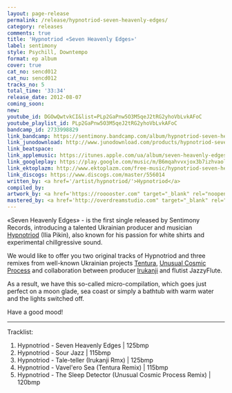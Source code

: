 ```yaml
---
layout: page-release
permalink: /release/hypnotriod-seven-heavenly-edges/
category: releases
comments: true
title: 'Hypnotriod «Seven Heavenly Edges»'
label: sentimony
style: Psychill, Downtempo
format: ep album
cover: true
cat_no: sencd012
cat_nu: sencd012
tracks_no: 5
total_time: '33:34'
release_date: 2012-08-07
coming_soon: 
new: 
youtube_id: DGOwQwtvkCI&list=PLp2GaPnw5O3M5qeJ2tRG2yhoVbLvkAFoC
youtube_playlist_id: PLp2GaPnw5O3M5qeJ2tRG2yhoVbLvkAFoC
bandcamp_id: 2733998829
link_bandcamp: https://sentimony.bandcamp.com/album/hypnotriod-seven-heavenly-edges
link_junodownload: http://www.junodownload.com/products/hypnotriod-seven-heavenly-edges/2022833-02
link_beatspace: 
link_applemusic: https://itunes.apple.com/ua/album/seven-heavenly-edges-ep/id1272433925?l=uk
link_googleplay: https://play.google.com/music/m/B6mqahvvxjox3b7izhvaoltnr2e?t=Hypnotriod_Seven_Heavenly_Edges
link_ektoplazm: http://www.ektoplazm.com/free-music/hypnotriod-seven-heavenly-edges
link_discogs: https://www.discogs.com/master/556014
written_by: <a href='/artist/hypnotriod/'>Hypnotriod</a>
compiled_by: 
artwork_by: <a href='https://rooooster.com" target="_blank" rel="noopener'>Anton Pivniuk</a>
mastered_by: <a href='http://overdreamstudio.com" target="_blank" rel="noopener'>Makus @ Overdream Studio</a>
---
```


«Seven Heavenly Edges» - is the first single released by Sentimony Records, introducing a talented Ukrainian producer and musician <a href='/artist/hypnotriod/'>Hypnotriod</a> (Ilia Pikin), also known for his passion for white shirts and experimental chillgressive sound.

We would like to offer you two original tracks of Hypnotriod and three remixes from well-known Ukrainian projects <a href='/artist/tentura/'>Tentura</a>, <a href='/artist/unusual-cosmic-process/'>Unusual Cosmic Process</a> and collaboration between producer <a href='/artist/irukanji/'>Irukanji</a> and flutist JazzyFlute.

As a result, we have this so-called micro-compilation, which goes just perfect on a moon glade, sea coast or simply a bathtub with warm water and the lights switched off.

Have a good mood!

---
Tracklist:

01. Hypnotriod - Seven Heavenly Edges \| 125bmp
02. Hypnotriod - Sour Jazz \| 115bmp
03. Hypnotriod - Tale-teller (Irukanji Rmx) \| 125bmp
04. Hypnotriod - Vavel'ero Sea (Tentura Remix) \| 115bmp
05. Hypnotriod - The Sleep Detector (Unusual Cosmic Process Remix) \| 120bmp


